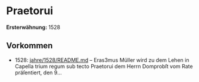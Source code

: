 # Praetorui

**Ersterwähnung:** 1528

## Vorkommen
- 1528: [jahre/1528/README.md](../jahre/1528/README.md) – Eras3mus Müller wird zu dem Lehen in Capella trium
regum sub tecto Praetorui dem Herrn Domprobſt vom
Rate präſentiert, den 9...
